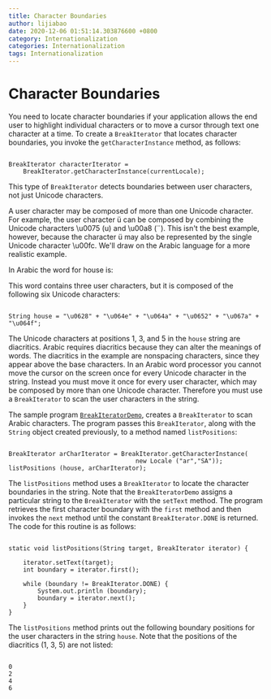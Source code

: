 ```yaml
---
title: Character Boundaries
author: lijiabao
date: 2020-12-06 01:51:14.303876600 +0800
category: Internationalization
categories: Internationalization
tags: Internationalization
---
```


# Character Boundaries

You need to locate character boundaries if your application allows the end user to highlight individual characters or to move a cursor through text one character at a time. To create a `BreakIterator` that locates character boundaries, you invoke the `getCharacterInstance` method, as follows:

```

BreakIterator characterIterator =
    BreakIterator.getCharacterInstance(currentLocale);

```

This type of `BreakIterator` detects boundaries between user characters, not just Unicode characters.

A user character may be composed of more than one Unicode character. For example, the user character &#252; can be composed by combining the Unicode characters \u0075 (u) and \u00a8 (&#168;). This isn't the best example, however, because the character &#252; may also be represented by the single Unicode character \u00fc. We'll draw on the Arabic language for a more realistic example.

In Arabic the word for house is:

This word contains three user characters, but it is composed of the following six Unicode characters:

```

String house = "\u0628" + "\u064e" + "\u064a" + "\u0652" + "\u067a" + "\u064f";

```

The Unicode characters at positions 1, 3, and 5 in the `house` string are diacritics. Arabic requires diacritics because they can alter the meanings of words. The diacritics in the example are nonspacing characters, since they appear above the base characters. In an Arabic word processor you cannot move the cursor on the screen once for every Unicode character in the string. Instead you must move it once for every user character, which may be composed by more than one Unicode character. Therefore you must use a `BreakIterator` to scan the user characters in the string.

The sample program 
[`BreakIteratorDemo`](examples/BreakIteratorDemo.java), creates a `BreakIterator` to scan Arabic characters. The program passes this `BreakIterator`, along with the `String` object created previously, to a method named `listPositions`:

```

BreakIterator arCharIterator = BreakIterator.getCharacterInstance(
                                   new Locale ("ar","SA"));
listPositions (house, arCharIterator);

```

The `listPositions` method uses a `BreakIterator` to locate the character boundaries in the string. Note that the `BreakIteratorDemo` assigns a particular string to the `BreakIterator` with the `setText` method. The program retrieves the first character boundary with the `first` method and then invokes the `next` method until the constant `BreakIterator.DONE` is returned. The code for this routine is as follows:

```

static void listPositions(String target, BreakIterator iterator) {
                
    iterator.setText(target);
    int boundary = iterator.first();

    while (boundary != BreakIterator.DONE) {
        System.out.println (boundary);
        boundary = iterator.next();
    }
}

```

The `listPositions` method prints out the following boundary positions for the user characters in the string `house`. Note that the positions of the diacritics (1, 3, 5) are not listed:

```

0
2
4
6

```
